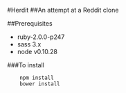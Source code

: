 #Herdit
##An attempt at a Reddit clone

##Prerequisites

* ruby-2.0.0-p247
* sass 3.x
* node v0.10.28

###To install

        npm install
        bower install
        
